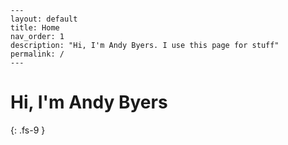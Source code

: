 ```
---
layout: default
title: Home
nav_order: 1
description: "Hi, I'm Andy Byers. I use this page for stuff"
permalink: /
---
```

# Hi, I'm Andy Byers
{: .fs-9 }
